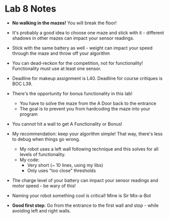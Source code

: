 # Lab 8 Notes

- **No walking in the mazes!**  You will break the floor!

- It's probably a good idea to choose one maze and stick with it - different shadows in other mazes can impact your sensor readings.
- Stick with the same battery as well - weight can impact your speed through the maze and throw off your algorithm

- You can dead-reckon for the competition, not for functionality!  Functionality must use at least one sensor.
- Deadline for makeup assignment is L40.  Deadline for course critiques is BOC L39.

- There's the opportunity for bonus functionality in this lab!
  - You have to solve the maze from the A Door back to the entrance
  - The goal is to prevent you from hardcoding the maze into your program

- You cannot hit a wall to get A Functionality or Bonus!

- My recommendation: keep your algorithm simple!  That way, there's less to debug when things go wrong.
  - My robot uses a left wall following technique and this solves for all levels of functionality.
  - My code:
    - Very short (~ 10 lines, using my libs)
    - Only uses "too close" thresholds

- The charge level of your battery can impact your sensor readings and motor speed - be wary of this!

- Naming your robot something cool is critical!  Mine is Sir Mix-a-Bot

- **Good first step**: Go from the entrance to the first wall and stop - while avoiding left and right walls.
